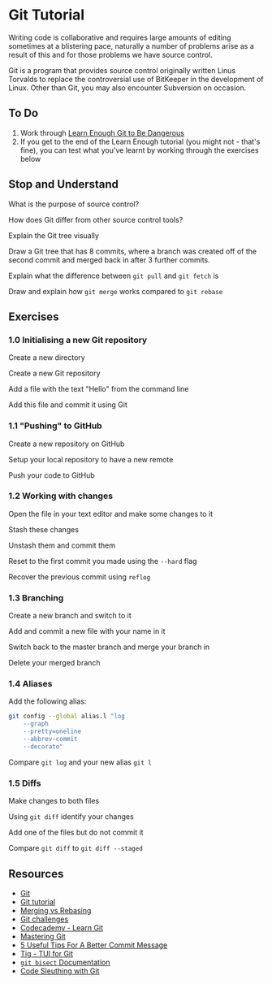 # Git Tutorial

Writing code is collaborative and requires large amounts of editing sometimes at
a blistering pace, naturally a number of problems arise as a result of this and
for those problems we have source control.

Git is a program that provides source control originally written Linus Torvalds
to replace the controversial use of BitKeeper in the development of Linux. Other
than Git, you may also encounter Subversion on occasion.

## To Do

1. Work through [Learn Enough Git to Be Dangerous](https://www.learnenough.com/git-tutorial)
2. If you get to the end of the Learn Enough tutorial (you might not - that's fine), you can test what you've learnt by working through the exercises below

## Stop and Understand

What is the purpose of source control?

How does Git differ from other source control tools?

Explain the Git tree visually

Draw a Git tree that has 8 commits, where a branch was created off of the second commit and merged back in after 3 further commits.

Explain what the difference between `git pull` and `git fetch` is

Draw and explain how `git merge` works compared to `git rebase`

## Exercises

### 1.0 Initialising a new Git repository

Create a new directory

Create a new Git repository

Add a file with the text "Hello" from the command line

Add this file and commit it using Git

### 1.1 "Pushing" to GitHub

Create a new repository on GitHub

Setup your local repository to have a new remote

Push your code to GitHub

### 1.2 Working with changes

Open the file in your text editor and make some changes to it

Stash these changes

Unstash them and commit them

Reset to the first commit you made using the `--hard` flag

Recover the previous commit using `reflog`

### 1.3 Branching

Create a new branch and switch to it

Add and commit a new file with your name in it

Switch back to the master branch and merge your branch in

Delete your merged branch

### 1.4 Aliases

Add the following alias:
```bash
git config --global alias.l "log
    --graph
    --pretty=oneline
    --abbrev-commit
    --decorate"
```

Compare `git log` and your new alias `git l`

### 1.5 Diffs

Make changes to both files

Using `git diff` identify your changes

Add one of the files but do not commit it

Compare `git diff` to `git diff --staged`

## Resources

- [Git](https://git-scm.com/)
- [Git tutorial](https://www.learnenough.com/git-tutorial)
- [Merging vs Rebasing](https://www.atlassian.com/git/guides/merging-vs-rebasing)
- [Git challenges](https://try.github.io/levels/1/challenges/1)
- [Codecademy - Learn Git](https://www.codecademy.com/learn/learn-git)
- [Mastering Git](https://thoughtbot.com/upcase/mastering-git)
- [5 Useful Tips For A Better Commit Message](https://robots.thoughtbot.com/5-useful-tips-for-a-better-commit-message)
- [Tig - TUI for Git](https://github.com/jonas/tig)
- [`git bisect` Documentation](https://git-scm.com/docs/git-bisect)
- [Code Sleuthing with Git](https://robots.thoughtbot.com/code-sleuthing-with-git)
